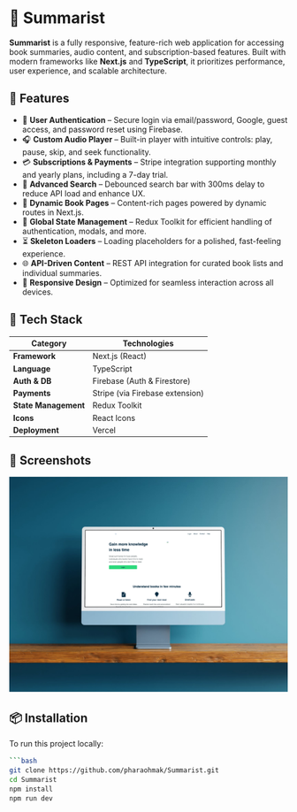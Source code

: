 # 📖 Summarist

**Summarist** is a fully responsive, feature-rich web application for accessing book summaries, audio content, and subscription-based features. Built with modern frameworks like **Next.js** and **TypeScript**, it prioritizes performance, user experience, and scalable architecture.

## 🚀 Features

- 🔐 **User Authentication** – Secure login via email/password, Google, guest access, and password reset using Firebase.
- 🎧 **Custom Audio Player** – Built-in player with intuitive controls: play, pause, skip, and seek functionality.
- 💳 **Subscriptions & Payments** – Stripe integration supporting monthly and yearly plans, including a 7-day trial.
- 🔎 **Advanced Search** – Debounced search bar with 300ms delay to reduce API load and enhance UX.
- 📘 **Dynamic Book Pages** – Content-rich pages powered by dynamic routes in Next.js.
- 🧠 **Global State Management** – Redux Toolkit for efficient handling of authentication, modals, and more.
- ⏳ **Skeleton Loaders** – Loading placeholders for a polished, fast-feeling experience.
- 🌐 **API-Driven Content** – REST API integration for curated book lists and individual summaries.
- 📱 **Responsive Design** – Optimized for seamless interaction across all devices.

## 🧰 Tech Stack

| Category         | Technologies                             |
|------------------|------------------------------------------|
| **Framework**     | Next.js (React)                          |
| **Language**      | TypeScript                               |
| **Auth & DB**     | Firebase (Auth & Firestore)              |
| **Payments**      | Stripe (via Firebase extension)          |
| **State Management** | Redux Toolkit                       |
| **Icons**         | React Icons                              |
| **Deployment**    | Vercel                                   |

## 📸 Screenshots

<!-- Optional: Add screenshots -->
![Screenshot 1](./Summarist.png)

## 📦 Installation

To run this project locally:

```bash
```bash
git clone https://github.com/pharaohmak/Summarist.git
cd Summarist
npm install
npm run dev

